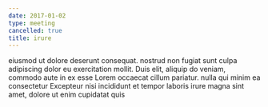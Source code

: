 ```yaml
---
date: 2017-01-02
type: meeting
cancelled: true
title: irure
---
```

eiusmod ut dolore deserunt consequat. nostrud non fugiat sunt culpa adipiscing dolor eu exercitation mollit. Duis elit, aliquip do veniam, commodo aute in ex esse Lorem occaecat cillum pariatur. nulla qui minim ea consectetur Excepteur nisi incididunt et tempor laboris irure magna sint amet, dolore ut enim cupidatat quis